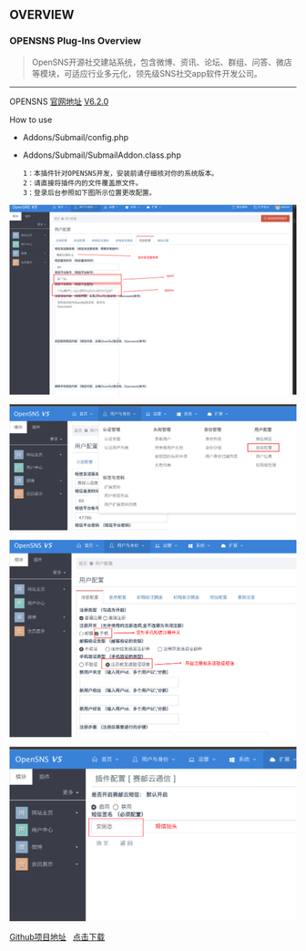 
## OVERVIEW

### OPENSNS Plug-Ins Overview

>OpenSNS开源社交建站系统，包含微博、资讯、论坛、群组、问答、微店等模块，可适应行业多元化，领先级SNS社交app软件开发公司。

------

OPENSNS  [官网地址](http://www.opensns.cn/)
[V6.2.0](https://github.com/submail-developers/opensns_sms/archive/master.zip)

How to use
-	Addons/Submail/config.php
-	Addons/Submail/SubmailAddon.class.php

        1：本插件针对OPENSNS开发，安装前请仔细核对你的系统版本。
        2：请直接将插件内的文件覆盖原文件。
        3：登录后台参照如下图所示位置更改配置。

![Submail](./markdown/1.png)



![Submail](./markdown/2.png)

![Submail](./markdown/3.png)

![Submail](./markdown/4.png)


[Github项目地址](https://github.com/submail-developers/opensns_sms)&nbsp;&nbsp;&nbsp;[点击下载](https://github.com/submail-developers/opensns_sms/archive/master.zip)

